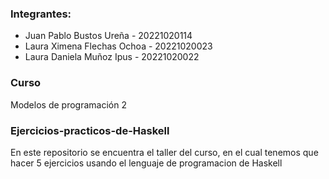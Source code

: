 
### Integrantes:
- Juan Pablo Bustos Ureña - 20221020114
- Laura Ximena Flechas Ochoa - 20221020023
- Laura Daniela Muñoz Ipus - 20221020022

### Curso 
Modelos de programación 2 

### Ejercicios-practicos-de-Haskell
En este repositorio se encuentra el taller del curso, en el cual tenemos que hacer 5 ejercicios usando el lenguaje de programacion de Haskell
